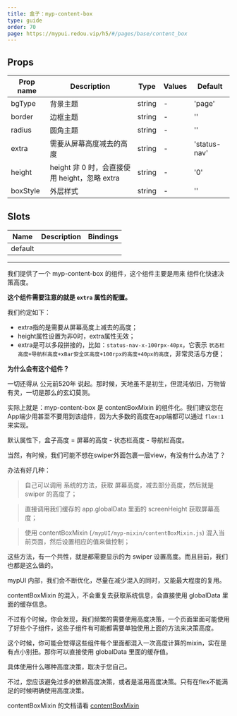 ```yaml
---
title: 盒子：myp-content-box
type: guide
order: 70
page: https://mypui.redou.vip/h5/#/pages/base/content_box
---
```


## Props

| Prop name | Description                                   | Type   | Values | Default      |
| --------- | --------------------------------------------- | ------ | ------ | ------------ |
| bgType    | 背景主题                                      | string | -      | 'page'       |
| border    | 边框主题                                      | string | -      | ''           |
| radius    | 圆角主题                                      | string | -      | ''           |
| extra     | 需要从屏幕高度减去的高度                      | string | -      | 'status-nav' |
| height    | height 非 0 时，会直接使用 height，忽略 extra | string | -      | '0'          |
| boxStyle  | 外层样式                                      | string | -      | ''           |

## Slots

| Name    | Description | Bindings |
| ------- | ----------- | -------- |
| default |             |          |

---

我们提供了一个 myp-content-box 的组件，这个组件主要是用来 组件化快速决策高度。

**这个组件需要注意的就是 `extra` 属性的配置。**

我们约定如下：

- extra指的是需要从屏幕高度上减去的高度；
- height属性设置为非0时，extra属性无效；
- extra是可以多段拼接的，比如：`status-nav-x-100rpx-40px`，它表示 `状态栏高度+导航栏高度+xBar安全区高度+100rpx的高度+40px的高度`，非常灵活与方便；

**为什么会有这个组件？**

一切还得从 公元前520年 说起。那时候，天地虽不是初生，但混沌依旧，万物皆有灵，一切是那么的玄幻莫测。

实际上就是：myp-content-box 是 contentBoxMixin 的组件化。我们建议您在App端少用甚至不要用到该组件，因为大多数的高度在app端都可以通过 `flex:1` 来实现。

默认属性下，盒子高度 = 屏幕的高度 - 状态栏高度 - 导航栏高度。

当然，有时候，我们可能不想在swiper外面包裹一层view，有没有什么办法了？

办法有好几种：

> 自己可以调用 系统的方法，获取 屏幕高度，减去部分高度，然后就是 swiper 的高度了；

> 直接调用我们缓存的 app.globalData 里面的 screenHeight 获取屏幕高度；

> 使用 contentBoxMixin (`/mypUI/myp-mixin/contentBoxMixin.js`) 混入当前页面，然后设置相应的值来做控制；

这些方法，有一个共性，就是都需要显示的为 swiper 设置高度。而且目前，我们也都是这么做的。

mypUI 内部，我们会不断优化，尽量在减少混入的同时，又能最大程度的复用。

contentBoxMixin 的混入，不会重复去获取系统信息，会直接使用 globalData 里面的缓存信息。

不过有个时候，你会发现，我们频繁的需要使用高度决策，一个页面里面可能使用了好些个子组件，这些子组件有可能都需要单独使用上面的方法来决策高度。

这个时候，你可能会觉得这些组件每个里面都混入一次高度计算的mixin，实在是有点小别扭。那你可以直接使用 globalData 里面的缓存值。

具体使用什么哪种高度决策，取决于您自己。

不过，您应该避免过多的依赖高度决策，或者是滥用高度决策。只有在flex不能满足的时候明确使用高度决策。

contentBoxMixin 的文档请看 [contentBoxMixin](/guide/contentBoxMixin.html)
